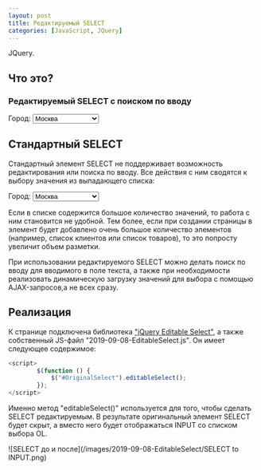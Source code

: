 ```yaml
---
layout: post
title: Редактируемый SELECT
categories: [JavaScript, JQuery]
---
```


<script src="//code.jquery.com/jquery-1.12.4.min.js"></script>
<script src="//rawgithub.com/indrimuska/jquery-editable-select/master/dist/jquery-editable-select.min.js"></script>
<link href="//rawgithub.com/indrimuska/jquery-editable-select/master/dist/jquery-editable-select.min.css" rel="sty

Это простой пример редактируемого элемента SELECT, для реализации которого используется JavaScript-библиотека [JQuery](https://ru.wikipedia.org/wiki/JQuery).

## Что это?

### Редактируемый SELECT с поиском по вводу

<section id="Cities">
    <label id="LabelSelect">Город:</label>
    <select id="OriginalSelect" class="form-control">
        <option value="1">Москва</option>
        <option value="2">Санкт-Петербург</option>
        <option value="3">Новосибирск</option>
        <option value="4">Екатеринбург</option>
        <option value="5">Нижний Новгород</option>
        <option value="6">Казань</option>
        <option value="7">Челябинск</option>
        <option value="8">Омск</option>
        <option value="9">Самара</option>
        <option value="11">Ростов-на-Дону</option>
        <option value="12">Уфа</option>
        <option value="13">Красноярск</option>
        <option value="14">Пермь</option>
        <option value="15">Воронеж</option>
        <option value="16">Волгоград</option>
        <option value="17">Саратов</option>
        <option value="18">Краснодар</option>
        <option value="19">Тольятти</option>
        <option value="20">Тюмень</option>
    </select>
</section>

## Стандартный SELECT

Стандартный элемент SELECT не поддерживает возможность редактирования или поиска по вводу. Все действия с ним сводятся к выбору значения из выпадающего списка:

<section id="CitiesStandart">
    <label id="LabelSelectStandart">Город:</label>
    <select id="OriginalSelectStandart" class="form-control">
        <option value="1">Москва</option>
        <option value="2">Санкт-Петербург</option>
        <option value="3">Новосибирск</option>
        <option value="4">Екатеринбург</option>
        <option value="5">Нижний Новгород</option>
        <option value="6">Казань</option>
        <option value="7">Челябинск</option>
        <option value="8">Омск</option>
        <option value="9">Самара</option>
        <option value="11">Ростов-на-Дону</option>
        <option value="12">Уфа</option>
        <option value="13">Красноярск</option>
        <option value="14">Пермь</option>
        <option value="15">Воронеж</option>
        <option value="16">Волгоград</option>
        <option value="17">Саратов</option>
        <option value="18">Краснодар</option>
        <option value="19">Тольятти</option>
        <option value="20">Тюмень</option>
    </select>
</section>

Если в списке содержится большое количество значений, то работа с ним становится не удобной. Тем более, если при создании страницы в элемент будет добавлено очень большое количество элементов (например, список клиентов или список товаров), то это попросту увеличит объем разметки. 

При использовании редактируемого SELECT можно делать поиск по вводу для вводимого в поле текста, а также при необходимости реализовать динамическую загрузку значений для выбора с помощью AJAX-запросов,а не всех сразу.

## Реализация

К странице подключена библиотека ["jQuery Editable Select"](https://github.com/indrimuska/jquery-editable-select), а также собственный JS-файл "2019-09-08-EditableSelect.js". Он имеет следующее содержимое:

```js
<script>
        $(function () {
            $("#OriginalSelect").editableSelect();
        });
</script>
```

Именно метод "editableSelect()" используется для того, чтобы сделать SELECT редактируемым. В результате оригинальный элемент SELECT будет скрыт, а вместо него будет отображаться INPUT со списком выбора OL.

![SELECT до и после](/images/2019-09-08-EditableSelect/SELECT to INPUT.png)

<script id="editable-select" src="/scripts/201909/2019-09-08-EditableSelect.js" type="text/javascript"></script>